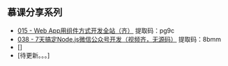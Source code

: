 
## 慕课分享系列

- [015 - Web App用组件方式开发全站（齐）](https://pan.baidu.com/s/1hq3lL-0aRYAmlPRuZlCv7Q )  提取码：pg9c
- [038 - 7天搞定Node.js微信公众号开发（视频齐，无源码）](https://pan.baidu.com/s/1iB95QEe9nO-T2SSaf_ZrKw)  提取码：8bmm
- []
- [待更新。。。]

